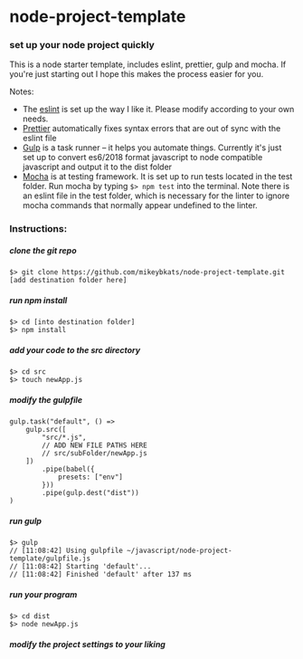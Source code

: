 # node-project-template
### set up your node project quickly

This is a node starter template, includes eslint, prettier, gulp and mocha. If you're just starting out I hope this makes the process easier for you.

Notes:
- The [eslint](https://github.com/eslint/eslint) is set up the way I like it. Please modify according to your own needs. 
- [Prettier](https://github.com/prettier/prettier) automatically fixes syntax errors that are out of sync with the eslint file
- [Gulp](https://github.com/gulpjs/gulp) is a task runner – it helps you automate things. Currently it's just set up to convert es6/2018 format javascript to node compatible javascript and output it to the dist folder
- [Mocha](https://github.com/mochajs/mocha) is at testing framework. It is set up to run tests located in the test folder. Run mocha by typing `$> npm test` into the terminal. Note there is an eslint file in the test folder, which is necessary for the linter to ignore mocha commands that normally appear undefined to the linter.

### Instructions:

##### clone the git repo
```
$> git clone https://github.com/mikeybkats/node-project-template.git [add destination folder here]
```

##### run npm install
```
$> cd [into destination folder]
$> npm install
```

##### add your code to the src directory
```
$> cd src
$> touch newApp.js
```

##### modify the gulpfile
```
gulp.task("default", () =>
    gulp.src([
        "src/*.js",
        // ADD NEW FILE PATHS HERE
        // src/subFolder/newApp.js
    ])
        .pipe(babel({
            presets: ["env"]
        }))
        .pipe(gulp.dest("dist"))
)
```

##### run gulp
```
$> gulp
// [11:08:42] Using gulpfile ~/javascript/node-project-template/gulpfile.js
// [11:08:42] Starting 'default'...
// [11:08:42] Finished 'default' after 137 ms
```

##### run your program
```
$> cd dist
$> node newApp.js 
```

##### modify the project settings to your liking
